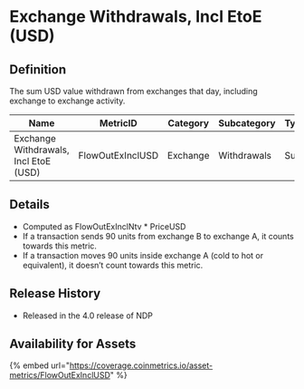 # Exchange Withdrawals, Incl EtoE (USD)

## Definition

The sum USD value withdrawn from exchanges that day, including exchange to exchange activity.

| Name                                  | MetricID         | Category | Subcategory | Type | Unit | Interval       |
| ------------------------------------- | ---------------- | -------- | ----------- | ---- | ---- | -------------- |
| Exchange Withdrawals, Incl EtoE (USD) | FlowOutExInclUSD | Exchange | Withdrawals | Sum  | USD  | 1 block, 1 day |

## Details

* Computed as FlowOutExInclNtv \* PriceUSD
* If a transaction sends 90 units from exchange B to exchange A, it counts towards this metric.
* If a transaction moves 90 units inside exchange A (cold to hot or equivalent), it doesn’t count towards this metric.

## Release History

* Released in the 4.0 release of NDP

## Availability for Assets

{% embed url="https://coverage.coinmetrics.io/asset-metrics/FlowOutExInclUSD" %}
